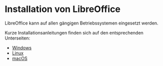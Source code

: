 # Installation von LibreOffice

LibreOffice kann auf allen gängigen Betriebssystemen eingesetzt werden. 

Kurze Installationsanleitungen finden sich auf den entsprechenden Unterseiten:

- [Windows](./03_01_01_01_LibreOffice_Installation_Windows.md)
- [Linux](./03_01_01_02_LibreOffice_Installation_Linux.md)
- [macOS](./03_01_01_03_LibreOffice_Installation_macOS.md)
